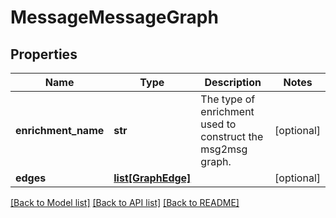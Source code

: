 # MessageMessageGraph

## Properties
Name | Type | Description | Notes
------------ | ------------- | ------------- | -------------
**enrichment_name** | **str** | The type of enrichment used to construct the msg2msg graph. | [optional] 
**edges** | [**list[GraphEdge]**](GraphEdge.md) |  | [optional] 

[[Back to Model list]](../README.md#documentation-for-models) [[Back to API list]](../README.md#documentation-for-api-endpoints) [[Back to README]](../README.md)

